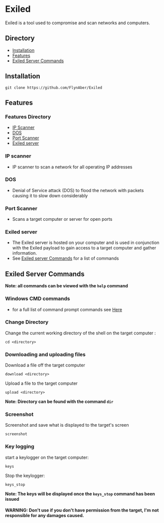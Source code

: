 # Exiled
Exiled is a tool used to compromise and scan networks and computers. 
## Directory
- <a href="https://github.com/FlynAber/Exiled#Installation">Installation</a>
- <a href="https://github.com/FlynAber/Exiled#Features">Features</a>
- <a href="https://github.com/FlynAber/Exiled#exiled-server-commands">Exiled Server Commands</a>
## Installation
```
git clone https://github.com/FlynAber/Exiled
```
## Features
### Features Directory
- <a href="https://github.com/FlynAber/Exiled#IP-scanner">IP Scanner</a>
- <a href="https://github.com/FlynAber/Exiled#DOS">DOS</a>
- <a href="https://github.com/FlynAber/Exiled#Port-Scanner">Port Scanner</a>
- <a href="https://github.com/FlynAber/Exiled#Exiled-server">Exiled server</a>
### IP scanner
- IP scanner to scan a network for all operating IP addresses
### DOS
- Denial of Service attack (DOS) to flood the network with packets causing it to slow down considerably
### Port Scanner
- Scans a target computer or server for open ports
### Exiled server
- The Exiled server is hosted on your computer and is used in conjunction with the Exiled payload to gain access to a target computer and gather information.
- See <a href="https://github.com/FlynAber/Exiled#exiled-server-commands">Exiled server Commands</a> for a list of commands
## Exiled Server Commands
**Note: all commands can be viewed with the `help` command**
### Windows CMD commands
 - for a full list of command prompt commands see <a href="https://docs.microsoft.com/en-us/windows-server/administration/windows-commands/windows-commands">Here</a>
### Change Directory
Change the current working directory of the shell on the target computer :
```
cd <directory>
```
### Downloading and uploading files
Download a file off the target computer
```
download <directory>
```
Upload a file to the target computer
```
upload <directory>
```
**Note: Directory can be found with the command `dir`** 
### Screenshot
Screenshot and save what is displayed to the target's screen
```
screenshot
```
### Key logging
start a keylogger on the target computer:
```
keys
```
Stop the keylogger:
```
keys_stop
```
**Note: The keys will be displayed once the `keys_stop` command has been issued**

#### WARNING: Don't use if you don't have permission from the target, I'm not responsible for any damages caused.
